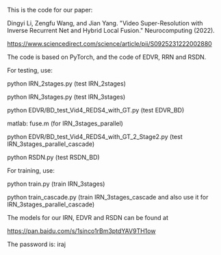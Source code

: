 This is the code for our paper:

Dingyi Li, Zengfu Wang, and Jian Yang. "Video Super-Resolution with Inverse Recurrent Net and Hybrid Local Fusion." Neurocomputing (2022).

https://www.sciencedirect.com/science/article/pii/S0925231222002880

The code is based on PyTorch, and the code of EDVR, RRN and RSDN.

For testing, use:

python IRN_2stages.py (test IRN_2stages)

python IRN_3stages.py (test IRN_3stages)

python EDVR/BD_test_Vid4_REDS4_with_GT.py (test EDVR_BD)

matlab: fuse.m (for IRN_3stages_parallel)

python EDVR/BD_test_Vid4_REDS4_with_GT_2_Stage2.py (test IRN_3stages_parallel_cascade)

python RSDN.py (test RSDN_BD)

For training, use:

python train.py (train IRN_3stages)

python train_cascade.py (train IRN_3stages_cascade and also use it for IRN_3stages_parallel_cascade)

The models for our IRN, EDVR and RSDN can be found at 

https://pan.baidu.com/s/1sinco1rBm3ptdYAV9TH1ow

The password is: iraj

